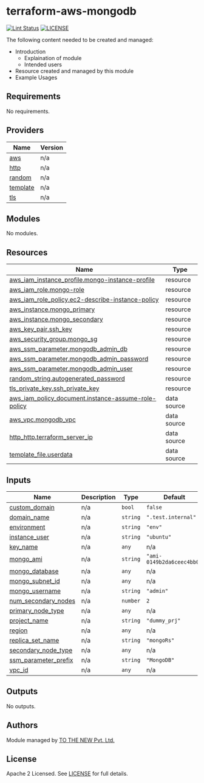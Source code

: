 # terraform-aws-mongodb

[![Lint Status](https://github.com/tothenew/terraform-aws-mongodb/workflows/Lint/badge.svg)](https://github.com/tothenew/terraform-aws-mongodb/actions)
[![LICENSE](https://img.shields.io/github/license/tothenew/terraform-aws-mongodb)](https://github.com/tothenew/terraform-aws-mongodb/blob/master/LICENSE)

The following content needed to be created and managed:
 - Introduction
     - Explaination of module 
     - Intended users
 - Resource created and managed by this module
 - Example Usages

<!-- BEGIN_TF_DOCS -->
## Requirements

No requirements.

## Providers

| Name | Version |
|------|---------|
| <a name="provider_aws"></a> [aws](#provider\_aws) | n/a |
| <a name="provider_http"></a> [http](#provider\_http) | n/a |
| <a name="provider_random"></a> [random](#provider\_random) | n/a |
| <a name="provider_template"></a> [template](#provider\_template) | n/a |
| <a name="provider_tls"></a> [tls](#provider\_tls) | n/a |

## Modules

No modules.

## Resources

| Name | Type |
|------|------|
| [aws_iam_instance_profile.mongo-instance-profile](https://registry.terraform.io/providers/hashicorp/aws/latest/docs/resources/iam_instance_profile) | resource |
| [aws_iam_role.mongo-role](https://registry.terraform.io/providers/hashicorp/aws/latest/docs/resources/iam_role) | resource |
| [aws_iam_role_policy.ec2-describe-instance-policy](https://registry.terraform.io/providers/hashicorp/aws/latest/docs/resources/iam_role_policy) | resource |
| [aws_instance.mongo_primary](https://registry.terraform.io/providers/hashicorp/aws/latest/docs/resources/instance) | resource |
| [aws_instance.mongo_secondary](https://registry.terraform.io/providers/hashicorp/aws/latest/docs/resources/instance) | resource |
| [aws_key_pair.ssh_key](https://registry.terraform.io/providers/hashicorp/aws/latest/docs/resources/key_pair) | resource |
| [aws_security_group.mongo_sg](https://registry.terraform.io/providers/hashicorp/aws/latest/docs/resources/security_group) | resource |
| [aws_ssm_parameter.mongodb_admin_db](https://registry.terraform.io/providers/hashicorp/aws/latest/docs/resources/ssm_parameter) | resource |
| [aws_ssm_parameter.mongodb_admin_password](https://registry.terraform.io/providers/hashicorp/aws/latest/docs/resources/ssm_parameter) | resource |
| [aws_ssm_parameter.mongodb_admin_user](https://registry.terraform.io/providers/hashicorp/aws/latest/docs/resources/ssm_parameter) | resource |
| [random_string.autogenerated_password](https://registry.terraform.io/providers/hashicorp/random/latest/docs/resources/string) | resource |
| [tls_private_key.ssh_private_key](https://registry.terraform.io/providers/hashicorp/tls/latest/docs/resources/private_key) | resource |
| [aws_iam_policy_document.instance-assume-role-policy](https://registry.terraform.io/providers/hashicorp/aws/latest/docs/data-sources/iam_policy_document) | data source |
| [aws_vpc.mongodb_vpc](https://registry.terraform.io/providers/hashicorp/aws/latest/docs/data-sources/vpc) | data source |
| [http_http.terraform_server_ip](https://registry.terraform.io/providers/hashicorp/http/latest/docs/data-sources/http) | data source |
| [template_file.userdata](https://registry.terraform.io/providers/hashicorp/template/latest/docs/data-sources/file) | data source |

## Inputs

| Name | Description | Type | Default | Required |
|------|-------------|------|---------|:--------:|
| <a name="input_custom_domain"></a> [custom\_domain](#input\_custom\_domain) | n/a | `bool` | `false` | no |
| <a name="input_domain_name"></a> [domain\_name](#input\_domain\_name) | n/a | `string` | `".test.internal"` | no |
| <a name="input_environment"></a> [environment](#input\_environment) | n/a | `string` | `"env"` | no |
| <a name="input_instance_user"></a> [instance\_user](#input\_instance\_user) | n/a | `string` | `"ubuntu"` | no |
| <a name="input_key_name"></a> [key\_name](#input\_key\_name) | n/a | `any` | n/a | yes |
| <a name="input_mongo_ami"></a> [mongo\_ami](#input\_mongo\_ami) | n/a | `string` | `"ami-0149b2da6ceec4bb0"` | no |
| <a name="input_mongo_database"></a> [mongo\_database](#input\_mongo\_database) | n/a | `any` | n/a | yes |
| <a name="input_mongo_subnet_id"></a> [mongo\_subnet\_id](#input\_mongo\_subnet\_id) | n/a | `any` | n/a | yes |
| <a name="input_mongo_username"></a> [mongo\_username](#input\_mongo\_username) | n/a | `string` | `"admin"` | no |
| <a name="input_num_secondary_nodes"></a> [num\_secondary\_nodes](#input\_num\_secondary\_nodes) | n/a | `number` | `2` | no |
| <a name="input_primary_node_type"></a> [primary\_node\_type](#input\_primary\_node\_type) | n/a | `any` | n/a | yes |
| <a name="input_project_name"></a> [project\_name](#input\_project\_name) | n/a | `string` | `"dummy_prj"` | no |
| <a name="input_region"></a> [region](#input\_region) | n/a | `any` | n/a | yes |
| <a name="input_replica_set_name"></a> [replica\_set\_name](#input\_replica\_set\_name) | n/a | `string` | `"mongoRs"` | no |
| <a name="input_secondary_node_type"></a> [secondary\_node\_type](#input\_secondary\_node\_type) | n/a | `any` | n/a | yes |
| <a name="input_ssm_parameter_prefix"></a> [ssm\_parameter\_prefix](#input\_ssm\_parameter\_prefix) | n/a | `string` | `"MongoDB"` | no |
| <a name="input_vpc_id"></a> [vpc\_id](#input\_vpc\_id) | n/a | `any` | n/a | yes |

## Outputs

No outputs.
<!-- END_TF_DOCS -->
## Authors

Module managed by [TO THE NEW Pvt. Ltd.](https://github.com/tothenew)

## License

Apache 2 Licensed. See [LICENSE](https://github.com/tothenew/terraform-aws-mongodb/blob/main/LICENSE) for full details.
